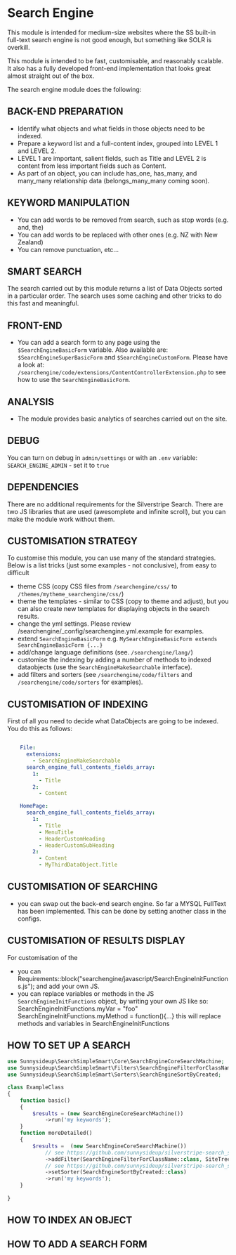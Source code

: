 Search Engine
===================

This module is intended for medium-size websites where the SS built-in full-text search
engine is not good enough, but something like SOLR is overkill.

This module is intended to be fast, customisable, and reasonably scalable.
It also has a fully developed front-end implementation that looks great
almost straight out of the box.

The search engine module does the following:

BACK-END PREPARATION
--------------------
 - Identify what objects and what fields in those objects need to be indexed.
 - Prepare a keyword list and a full-content index, grouped into LEVEL 1 and LEVEL 2.
 - LEVEL 1 are important, salient fields, such as Title and LEVEL 2 is content from less important fields such as Content.
 - As part of an object, you can include has_one, has_many, and many_many relationship data (belongs_many_many coming soon).


KEYWORD MANIPULATION
--------------------
 - You can add words to be removed from search, such as stop words (e.g. and, the)
 - You can add words to be replaced with other ones (e.g. NZ with New Zealand)
 - You can remove punctuation, etc...

SMART SEARCH
------------
The search carried out by this module returns a list of Data Objects sorted
in a particular order.  The search uses some caching and other tricks to do this fast and meaningful.

FRONT-END
---------
 - You can add a search form to any page using the `$SearchEngineBasicForm` variable.
    Also available are: `$SearchEngineSuperBasicForm` and `$SearchEngineCustomForm`.
    Please have a look at: `/searchengine/code/extensions/ContentControllerExtension.php`
    to see how to use the `SearchEngineBasicForm`.

ANALYSIS
--------
 - The module provides basic analytics of searches carried out on the site.


DEBUG
-----
You can turn on debug in `admin/settings` or with an `.env` variable: `SEARCH_ENGINE_ADMIN` - set it to `true`

DEPENDENCIES
------------
There are no additional requirements for the Silverstripe Search.
There are two JS libraries that are used (awesomplete and infinite scroll),
but you can make the module work without them.


CUSTOMISATION STRATEGY
----------------------
To customise this module, you can use many of the standard strategies.
Below is a list tricks (just some examples - not conclusive), from easy to difficult
  - theme CSS (copy CSS files from `/searchengine/css/` to `/themes/mytheme_searchengine/css/`)
  - theme the templates - similar to CSS (copy to theme and adjust), but you can also create new templates for displaying
     objects in the search results.
  - change the yml settings.  Please review /searchengine/\_config/searchengine.yml.example for examples.
  - extend `SearchEngineBasicForm` e.g. `MySearchEngineBasicForm extends SearchEngineBasicForm {...}`
  - add/change language definitions (see. `/searchengine/lang/`)
  - customise the indexing by adding a number of methods to indexed dataobjects (use the `SearchEngineMakeSearchable` interface).
  - add filters and sorters (see `/searchengine/code/filters` and `/searchengine/code/sorters` for examples).

CUSTOMISATION OF INDEXING
-------------------------
First of all you need to decide what DataObjects are going to be indexed.
You do this as follows:
```yml

    File:
      extensions:
        - SearchEngineMakeSearchable
      search_engine_full_contents_fields_array:
        1:
          - Title
        2:
          - Content

    HomePage:
      search_engine_full_contents_fields_array:
        1:
          - Title
          - MenuTitle
          - HeaderCustomHeading
          - HeaderCustomSubHeading
        2:
          - Content
          - MyThirdDataObject.Title
```


CUSTOMISATION OF SEARCHING
--------------------------
 - you can swap out the back-end search engine. So far a MYSQL FullText has been implemented.
    This can be done by setting another class in the configs.

CUSTOMISATION OF RESULTS DISPLAY
--------------------------------
For customisation of the
 - you can Requirements::block("searchengine/javascript/SearchEngineInitFunctions.js"); and add your own JS.
 - you can replace variables or methods in the JS `SearchEngineInitFunctions` object,
    by writing your own JS like so:
        SearchEngineInitFunctions.myVar = "foo"
        SearchEngineInitFunctions.myMethod = function(){...}
    this will replace methods and variables in SearchEngineInitFunctions


HOW TO SET UP A SEARCH
----------------------
```php
use Sunnysideup\SearchSimpleSmart\Core\SearchEngineCoreSearchMachine;
use Sunnysideup\SearchSimpleSmart\Filters\SearchEngineFilterForClassName;
use Sunnysideup\SearchSimpleSmart\Sorters\SearchEngineSortByCreated;

class ExampleClass
{
    function basic() 
    {
        $results = (new SearchEngineCoreSearchMachine())
            ->run('my keywords');
    }   
    function moreDetailed() 
    {
        $results =  (new SearchEngineCoreSearchMachine())
            // see https://github.com/sunnysideup/silverstripe-search_simple_smart/tree/master/src/Filters for examples
            ->addFilter(SearchEngineFilterForClassName::class, SiteTree::class) 
            // see https://github.com/sunnysideup/silverstripe-search_simple_smart/tree/master/src/Sorters for examples
            ->setSorter(SearchEngineSortByCreated::class) 
            ->run('my keywords');
    }   
    
}
```

HOW TO INDEX AN OBJECT
----------------------


HOW TO ADD A SEARCH FORM
------------------------
